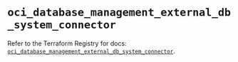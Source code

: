 # `oci_database_management_external_db_system_connector`

Refer to the Terraform Registry for docs: [`oci_database_management_external_db_system_connector`](https://registry.terraform.io/providers/hashicorp/oci/7.19.0/docs/resources/database_management_external_db_system_connector).
